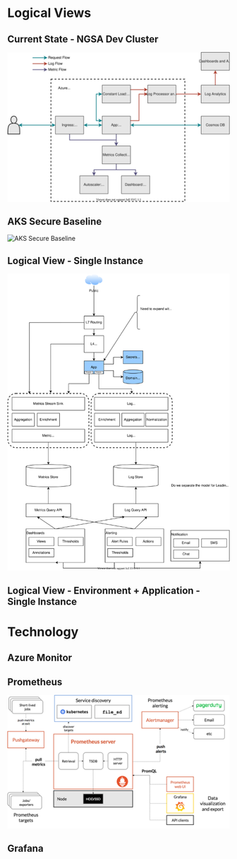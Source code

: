 # Logical Views

## Current State - NGSA Dev Cluster
![Current State - NGSA](NGSA-dev.drawio.svg)

## AKS Secure Baseline
![AKS Secure Baseline](https://camo.githubusercontent.com/83dbf0c8db3032d7ff422b1f0fef848b1e9dc9e987a96044da899bb48265deb3/68747470733a2f2f646f63732e6d6963726f736f66742e636f6d2f617a7572652f6172636869746563747572652f7265666572656e63652d617263686974656374757265732f636f6e7461696e6572732f616b732f696d616765732f7365637572652d626173656c696e652d6172636869746563747572652e737667)

## Logical View - Single Instance
![Logical View 1](Logical-1.drawio.svg)


## Logical View - Environment + Application - Single Instance


# Technology
## Azure Monitor


## Prometheus
![Prometheus Architecture](prometheus-architecture.png)

## Grafana

